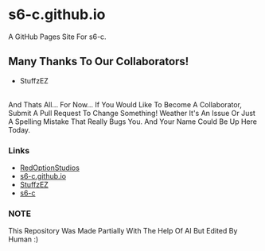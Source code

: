 # s6-c.github.io
A GitHub Pages Site For s6-c.

## Many Thanks To Our Collaborators!
- StuffzEZ
<br>
And Thats All... For Now...
If You Would Like To Become A Collaborator, Submit A Pull Request To Change Something! Weather It's An Issue Or Just A Spelling Mistake That Really Bugs You.
And Your Name Could Be Up Here Today.

### Links
- [RedOptionStudios](https://red-option-studios.github.io)
- [s6-c.github.io](https://s6-c.github.io)
- [StuffzEZ](https://youtube.com/@YT.StuffzEZ)
- [s6-c](https://github.com/s6-c)

### NOTE
This Repository Was Made Partially With The Help Of AI But Edited By Human :)